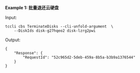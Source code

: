 **Example 1: 批量退还云硬盘**



Input: 

```
tccli cbs TerminateDisks --cli-unfold-argument  \
    --DiskIds disk-g27hqeo2 disk-lzrg2pwi
```

Output: 
```
{
    "Response": {
        "RequestId": "52c965d2-5deb-459a-8b5a-b3b9a1376544"
    }
}
```

